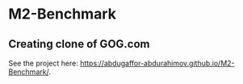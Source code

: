 # M2-Benchmark

## Creating clone of GOG.com
See the project here: https://abdugaffor-abdurahimov.github.io/M2-Benchmark/.

